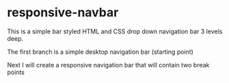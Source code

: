 # responsive-navbar

This is a simple bar styled HTML and CSS drop down navigation bar 3 levels deep.

The first branch is a simple desktop navigation bar (starting point)

Next I will create a responsive navigation bar that will contain two break points
